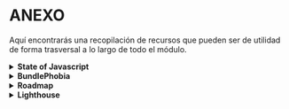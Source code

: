 # ANEXO

Aquí encontrarás una recopilación de recursos que pueden ser de utilidad de forma trasversal a lo largo de todo el módulo.


<details>
  <summary><strong>State of Javascript</strong></summary>
  <a href="https://stateofjs.com/en-US">State of Javascript</a>
  <p>
    Estadísticas anuales de las características, herramientas y frameworks relacionadas con el lenguaje, basadas en encuestas realizadas a la comunidad.
  </p>
  <p>
    Puede resultar de utilidad para tener una orientación a la hora de considerar para su uso o dejar de considerar ciertas tecnologías.
  </p>
</details>

<details>
  <summary><strong>BundlePhobia</strong></summary>  
  <a href="https://bundlephobia.com/">BundlePhobia</a>
  <p>
    ¿Cuánto ocupa cada paquete de npm?
  </p>
  <img src="assets/bundlephobia.png" alt="bundlephobia">
</details>

<details>
  <summary><strong>Roadmap</strong></summary>  
  <a href="https://roadmap.sh/">BundlePhobia</a>
  <p>
    Sitio que pretende ofrecer una <i>hoja de ruta</i> a la hora de abordar un perfil profesional dentro del sector de la informática. 
  </p>
  <p>
    No debe interpretarse de forma rígida, puesto que a menudo los conocimientos necesarios pueden adquirirse en distinto orden al indicado. Además, en algunos casos, sólo es necesario adquirir el 10% de ellos para manejarnos en dicho sector. Las tecnologías mostradas deben nos servirán para tener una visión de conjunto de todas las opciones posibles, pero en ningún caso significa que debemos aprender todas ellas para considerarnos competentes en dicho sector. Algunas tecnologías estan próximas a su reemplazo por otras por lo que no merece la pena invertir tiempo en ellas.
  </p>
  <img src="assets/roadmap.png" alt="roadmap">
</details>

<details>
  <summary><strong>Lighthouse</strong></summary>
  <p>
    Herramienta para desarrolladores incorporada en el navegador Chrome que nos permite realizar auditoría de aplicaciones web.
  </p>
  <img src="assets/lighthouse1.png" alt="lighthouse 1">
  <img src="assets/lighthouse2.png" alt="lighthouse 2">
</details>